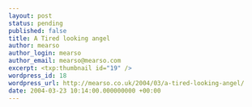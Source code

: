 ```yaml
---
layout: post
status: pending
published: false
title: A Tired looking angel
author: mearso
author_login: mearso
author_email: mearso@mearso.com
excerpt: <txp:thumbnail id="19" />
wordpress_id: 18
wordpress_url: http://mearso.co.uk/2004/03/a-tired-looking-angel/
date: 2004-03-23 10:14:00.000000000 +00:00
---
```


